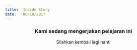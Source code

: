 ```yaml
---
title:  Inside Story
date:   06/10/2017
---
```


### <center>Kami sedang mengerjakan pelajaran ini</center>
<center>Silahkan kembali lagi nanti</center>
